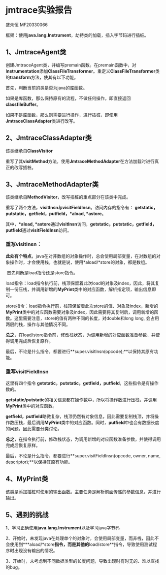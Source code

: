 # jmtrace实验报告

盛朱恒 MF20330066

框架：使用**java.lang.Instrument**，劫持类的加载，插入字节码进行插桩。

## 1、JmtraceAgent类

创建JmtraceAgent类，并编写premain函数。在premain函数中，对**Instrumentation**添加**ClassFileTransformer**。重定义**ClassFileTransformer**类的**transform**方法，使其有以下功能。

首先，判断当前的类是否为java的库函数。

​		如果是库函数，那么保持原有的流程，不做任何操作，即直接返回**classfileBuffer**。

​		如果不是库函数，那么则需要进行操作，进行插桩，即使用**JmtraceClassAdapter**类进行改写。

## 2、JmtraceClassAdapter类

该类继承自**ClassVisitor**

重写了其**visitMethod**方法，使用**JmtraceMethodAdapter**在方法加载时进行真正的改写插桩。

## 3、JmtraceMethodAdapter类

该类继承自**MethodVisitor**，改写插桩的重点部分在该类中完成。

重写了两个方法，**visitInsn**与**visitFieldInsn**。访问内存的指令有： **getstatic，putstatic，getfield，putfield，\*aload, \*astore**。

其中，**\*aload, \*astore**通过**visitInsn**访问，**getstatic，putstatic，getfield，putfield**通过**visitFieldInsn**访问。

### 重写**visitInsn**：

**此处有个特点**，java在对非数组的对象操作时，总会使用局部变量，在对数组的对象操作时，才会使用栈，也就是说，使用\*aload/\*store的对象，都是数组。

​	首先判断是load指令还是store指令。

​	load指令：load指令执行前，栈顶保留着此次load的对象及index，因此，将其复制一份压栈，并调用新增的**MyPrint**类中的对应函数，解析指定项，输出信息即可。

​	store指令：load指令执行前，栈顶保留着此次store的值、对象及index，新增的**MyPrint**类中的对应函数需要对象及index，因此需要将其复制后，调用新增的函数。这里需要注意，store的值有两种不同的长度，对double和long long, 会占用两层的栈，操作与其他情况不同。

**总之**，在load/store指令前，修改栈状态，为调用新增的对应函数准备参数，并使得调用完成后恢复原样。

最后，不论是什么指令，都要进行**super.visitInsn(opcode);**以保持其原有功能。

### 重写**visitFieldInsn**

这里有四个指令 **getstatic，putstatic，getfield，putfield**，这些指令是有操作数的。

**getstatic/putstatic**的相关信息都在操作数中，所以将操作数进行压栈，并调用**MyPrint**类中的对应函数。

**getfield，putfield**略微复杂，栈顶仍然有对象信息，因此需要复制栈顶，并将操作数压栈，最后调用**MyPrint**类中的对应函数。同时，**putfield**中也会有数据长度的问题，因此需要分类讨论。

**总之**，在指令执行前，修改栈状态，为调用新增的对应函数准备参数，并使得调用完成后恢复原样。

最后，不论是什么指令，都要进行**super.visitFieldInsn(opcode, owner, name, descriptor);**以保持其原有功能。

## 4、MyPrint类

该类是添加插桩时使用的输出函数。主要任务是解析前面传递的参数信息，并进行输出。

## 5、遇到的挑战

1、学习正确使用**java.lang.Instrument**以及学习java字节码

2、开始时，未发现java在处理单个的对象时，会使用局部变量，而非栈，因此不会使用到**\*aload/\*store**指令，而是其他的**load/store**指令，导致使用测试程序时出现没有输出的情况。

3、开始时，未考虑到不同数据类型的长度问题，导致出现时有时无的、难以查找的bug。